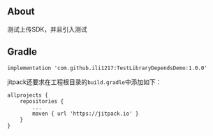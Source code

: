## About
测试上传SDK，并且引入测试

## Gradle
```
implementation 'com.github.ili1217:TestLibraryDependsDemo:1.0.0'
```
jitpack还要求在工程根目录的`build.gradle`中添加如下：
```
allprojects {
    repositories {
        ...
        maven { url 'https://jitpack.io' }
    }
}
```
